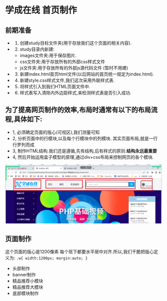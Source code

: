 # 学成在线 首页制作
## 前期准备
+ 1. 创建study目标文件夹(用于存放我们这个页面的相关内容).
+ 2. study目录内新建:
    + images文件夹:用于保存图片.
    + css文件夹:用于存放所有的外部css样式文件
    + js文件夹:用于存放所有的外部js源代码文件 (暂时不用建)
+ 3. 新建index.html首页html文件(以后网站的首页统一规定为index.html).
+ 4. 新建style.css样式文件,我们这次采用外联样式表.
+ 5. 将样式引入到我们HTML页面文件中.
+ 6. 样式表写入清除内外边距样式,来检测样式表是否引入成功.

## 为了提高网页制作的效率,布局时通常有以下的布局流程,具体如下:
+ 1, 必须确定页面的版心(可视区),我们测量可知
+ 2, 分析页面中的行模块,以及每个行模块中的列模块. 其实页面布局,就是一行行罗列而成
+ 3, 制作HTML结构.我们还是遵循,先有结构,后有样式的原则.**结构永远最重要**
+ 4, 然后开始运用盒子模型的原理,通过div+css布局来控制网页的各个模块.

![](images/box%E5%88%92%E5%88%86.png)


## 页面制作
这个页面的版心是1200像素 每个班下都要水平居中对齐.所以,我们干脆把版心定义为:
`.w{
    width:1200px;
    margin:auto;
}`
+ 头部制作
+ banner制作
+ 精品推荐小模块
+ 精品推荐大模块
+ 底部模块制作